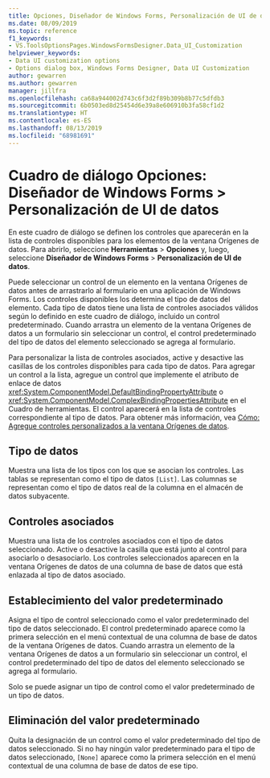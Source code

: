 ```yaml
---
title: Opciones, Diseñador de Windows Forms, Personalización de UI de datos
ms.date: 08/09/2019
ms.topic: reference
f1_keywords:
- VS.ToolsOptionsPages.WindowsFormsDesigner.Data_UI_Customization
helpviewer_keywords:
- Data UI customization options
- Options dialog box, Windows Forms Designer, Data UI Customization
author: gewarren
ms.author: gewarren
manager: jillfra
ms.openlocfilehash: ca68a944002d743c6f3d2f89b309b8b77c5dfdb3
ms.sourcegitcommit: 6b0503ed8d25454d6e39a8e606910b3fa58cf1d2
ms.translationtype: HT
ms.contentlocale: es-ES
ms.lasthandoff: 08/13/2019
ms.locfileid: "68981691"
---
```

# <a name="options-dialog-box-windows-forms-designer--data-ui-customization"></a>Cuadro de diálogo Opciones: Diseñador de Windows Forms > Personalización de UI de datos

En este cuadro de diálogo se definen los controles que aparecerán en la lista de controles disponibles para los elementos de la ventana Orígenes de datos. Para abrirlo, seleccione **Herramientas** > **Opciones** y, luego, seleccione **Diseñador de Windows Forms** > **Personalización de UI de datos**.

Puede seleccionar un control de un elemento en la ventana Orígenes de datos antes de arrastrarlo al formulario en una aplicación de Windows Forms. Los controles disponibles los determina el tipo de datos del elemento. Cada tipo de datos tiene una lista de controles asociados válidos según lo definido en este cuadro de diálogo, incluido un control predeterminado. Cuando arrastra un elemento de la ventana Orígenes de datos a un formulario sin seleccionar un control, el control predeterminado del tipo de datos del elemento seleccionado se agrega al formulario.

Para personalizar la lista de controles asociados, active y desactive las casillas de los controles disponibles para cada tipo de datos. Para agregar un control a la lista, agregue un control que implemente el atributo de enlace de datos <xref:System.ComponentModel.DefaultBindingPropertyAttribute> o <xref:System.ComponentModel.ComplexBindingPropertiesAttribute> en el Cuadro de herramientas. El control aparecerá en la lista de controles correspondiente al tipo de datos. Para obtener más información, vea [Cómo: Agregue controles personalizados a la ventana Orígenes de datos](../..//data-tools/add-custom-controls-to-the-data-sources-window.md).

## <a name="data-type"></a>Tipo de datos

Muestra una lista de los tipos con los que se asocian los controles. Las tablas se representan como el tipo de datos `[List]`. Las columnas se representan como el tipo de datos real de la columna en el almacén de datos subyacente.

## <a name="associated-controls"></a>Controles asociados

Muestra una lista de los controles asociados con el tipo de datos seleccionado. Active o desactive la casilla que está junto al control para asociarlo o desasociarlo. Los controles seleccionados aparecen en la ventana Orígenes de datos de una columna de base de datos que está enlazada al tipo de datos asociado.

## <a name="set-default"></a>Establecimiento del valor predeterminado

Asigna el tipo de control seleccionado como el valor predeterminado del tipo de datos seleccionado. El control predeterminado aparece como la primera selección en el menú contextual de una columna de base de datos de la ventana Orígenes de datos. Cuando arrastra un elemento de la ventana Orígenes de datos a un formulario sin seleccionar un control, el control predeterminado del tipo de datos del elemento seleccionado se agrega al formulario.

Solo se puede asignar un tipo de control como el valor predeterminado de un tipo de datos.

## <a name="clear-default"></a>Eliminación del valor predeterminado

Quita la designación de un control como el valor predeterminado del tipo de datos seleccionado. Si no hay ningún valor predeterminado para el tipo de datos seleccionado, `[None]` aparece como la primera selección en el menú contextual de una columna de base de datos de ese tipo.